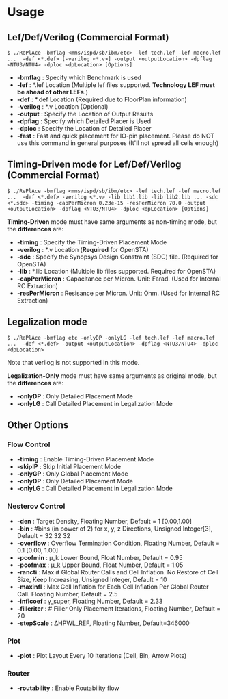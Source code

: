 # Usage

## Lef/Def/Verilog (Commercial Format)
    $ ./RePlAce -bmflag <mms/ispd/sb/ibm/etc> -lef tech.lef -lef macro.lef ...  -def <*.def> [-verilog <*.v>] -output <outputLocation> -dpflag <NTU3/NTU4> -dploc <dpLocation> [Options]

* __-bmflag__ : Specify which Benchmark is used
* __-lef__ : \*.lef Location (Multiple lef files supported. __Technology LEF must be ahead of other LEFs.__)
* __-def__ : \*.def Location (Required due to FloorPlan information)
* __-verilog__ : \*.v Location (Optional)
* __-output__ : Specify the Location of Output Results
* __-dpflag__ : Specify which Detailed Placer is Used
* __-dploc__ : Specify the Location of Detailed Placer
* __-fast__ : Fast and quick placement for IO-pin placement. Please do NOT use this command in general purposes (It'll not spread all cells enough)

## Timing-Driven mode for Lef/Def/Verilog (Commercial Format)
    $ ./RePlAce -bmflag <mms/ispd/sb/ibm/etc> -lef tech.lef -lef macro.lef ...  -def <*.def> -verilog <*.v> -lib lib1.lib -lib lib2.lib ... -sdc <*.sdc> -timing -capPerMicron 0.23e-15 -resPerMicron 70.0 -output <outputLocation> -dpflag <NTU3/NTU4> -dploc <dpLocation> [Options]

__Timing-Driven__ mode must have same arguments as non-timing mode, but the __differences__ are:
* __-timing__ : Specify the Timing-Driven Placement Mode
* __-verilog__ : \*.v Location (__Required__ for OpenSTA)
* __-sdc__ : Specify the Synopsys Design Constraint (SDC) file. (Required for OpenSTA)
* __-lib__ : \*.lib Location (Multiple lib files supported. Required for OpenSTA)
* __-capPerMicron__ : Capacitance per Micron. Unit: Farad. (Used for Internal RC Extraction)
* __-resPerMicron__ : Resisance per Micron. Unit: Ohm. (Used for Internal RC Extraction)

## Legalization mode 
    $ ./RePlAce -bmflag etc -onlyDP -onlyLG -lef tech.lef -lef macro.lef ...  -def <*.def> -output <outputLocation> -dpflag <NTU3/NTU4> -dploc <dpLocation>

Note that verilog is not supported in this mode.

__Legalization-Only__ mode must have same arguments as original mode, but the __differences__ are:

* __-onlyDP__ : Only Detailed Placement Mode
* __-onlyLG__ : Call Detailed Placement in Legalization Mode

## Other Options
### Flow Control
* __-timing__ : Enable Timing-Driven Placement Mode 
* __-skipIP__ : Skip Initial Placement Mode 
* __-onlyGP__ : Only Global Placement Mode
* __-onlyDP__ : Only Detailed Placement Mode
* __-onlyLG__ : Call Detailed Placement in Legalization Mode

### Nesterov Control
* __-den__ : Target Density, Floating Number, Default = 1 [0.00,1.00]
* __-bin__ : #bins (in power of 2) for x, y, z Directions, Unsigned Integer[3], Default = 32 32 32
* __-overflow__ : Overflow Termination Condition, Floating Number, Default = 0.1 [0.00, 1.00]
* __-pcofmin__ : µ_k Lower Bound, Float Number, Default = 0.95
* __-pcofmax__ : µ_k Upper Bound, Float Number, Default = 1.05
* __-rancti__ : Max # Global Router Calls and Cell Inflation. No Restore of Cell Size, Keep Increasing, Unsigned Integer, Default = 10
* __-maxinfl__ : Max Cell Inflation for Each Cell Inflation Per Global Router Call. Floating Number, Default = 2.5
* __-inflcoef__ : γ_super, Floating Number, Default = 2.33
* __-filleriter__ : # Filler Only Placement Iterations, Floating Number, Default = 20
* __-stepScale__ : ∆HPWL_REF, Floating Number, Default=346000

### Plot
* __-plot__ : Plot Layout Every 10 Iterations (Cell, Bin, Arrow Plots)

### Router
* __-routability__ : Enable Routability flow 
